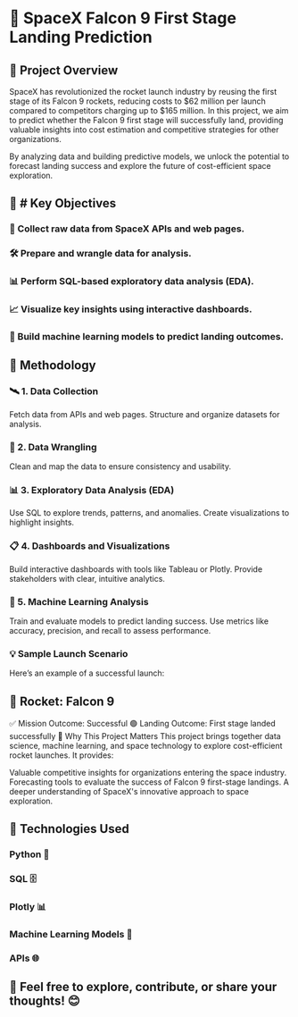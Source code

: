 
 # 🚀 SpaceX Falcon 9 First Stage Landing Prediction

## 🌌 Project Overview
SpaceX has revolutionized the rocket launch industry by reusing the first stage of its Falcon 9 rockets, reducing costs to $62 million per launch compared to competitors charging up to $165 million. In this project, we aim to predict whether the Falcon 9 first stage will successfully land, providing valuable insights into cost estimation and competitive strategies for other organizations.

By analyzing data and building predictive models, we unlock the potential to forecast landing success and explore the future of cost-efficient space exploration.

## 🎯 # Key Objectives

### 🔎 Collect raw data from SpaceX APIs and web pages.
### 🛠️ Prepare and wrangle data for analysis.
### 📊 Perform SQL-based exploratory data analysis (EDA).
### 📈 Visualize key insights using interactive dashboards.
### 🤖 Build machine learning models to predict landing outcomes.

## 🔬 Methodology

### 🛰️ 1. Data Collection
Fetch data from APIs and web pages.
Structure and organize datasets for analysis.
### 🧹 2. Data Wrangling
Clean and map the data to ensure consistency and usability.
### 📊 3. Exploratory Data Analysis (EDA)
Use SQL to explore trends, patterns, and anomalies.
Create visualizations to highlight insights.
### 📋 4. Dashboards and Visualizations
Build interactive dashboards with tools like Tableau or Plotly.
Provide stakeholders with clear, intuitive analytics.
### 🤖 5. Machine Learning Analysis
Train and evaluate models to predict landing success.
Use metrics like accuracy, precision, and recall to assess performance.
### 💡 Sample Launch Scenario
Here’s an example of a successful launch:

## 🚀 Rocket: Falcon 9
✅ Mission Outcome: Successful
🟢 Landing Outcome: First stage landed successfully
🌟 Why This Project Matters
This project brings together data science, machine learning, and space technology to explore cost-efficient rocket launches. It provides:

Valuable competitive insights for organizations entering the space industry.
Forecasting tools to evaluate the success of Falcon 9 first-stage landings.
A deeper understanding of SpaceX's innovative approach to space exploration.
## 🧰 Technologies Used
### Python 🐍
### SQL 🗄️
### Plotly 📊
### Machine Learning Models 🤖
### APIs 🌐

## 🌟 Feel free to explore, contribute, or share your thoughts! 😊
